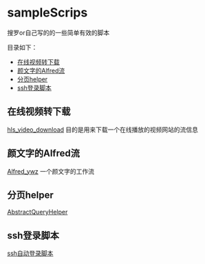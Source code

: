 # sampleScrips

搜罗or自己写的的一些简单有效的脚本

目录如下：

<!-- toc -->

- [在线视频转下载](#%E5%9C%A8%E7%BA%BF%E8%A7%86%E9%A2%91%E8%BD%AC%E4%B8%8B%E8%BD%BD)
- [颜文字的Alfred流](#%E9%A2%9C%E6%96%87%E5%AD%97%E7%9A%84alfred%E6%B5%81)
- [分页helper](#%E5%88%86%E9%A1%B5helper)
- [ssh登录脚本](#ssh%E7%99%BB%E5%BD%95%E8%84%9A%E6%9C%AC)

<!-- tocstop -->

## 在线视频转下载

[hls_video_download](./hls) 目的是用来下载一个在线播放的视频网站的流信息

## 颜文字的Alfred流

[Alfred_ywz](./Alfred_ywz)  一个颜文字的工作流

## 分页helper

[AbstractQueryHelper](./abstractExportHelper)

## ssh登录脚本

[ssh自动登录脚本](./ssh_script)

